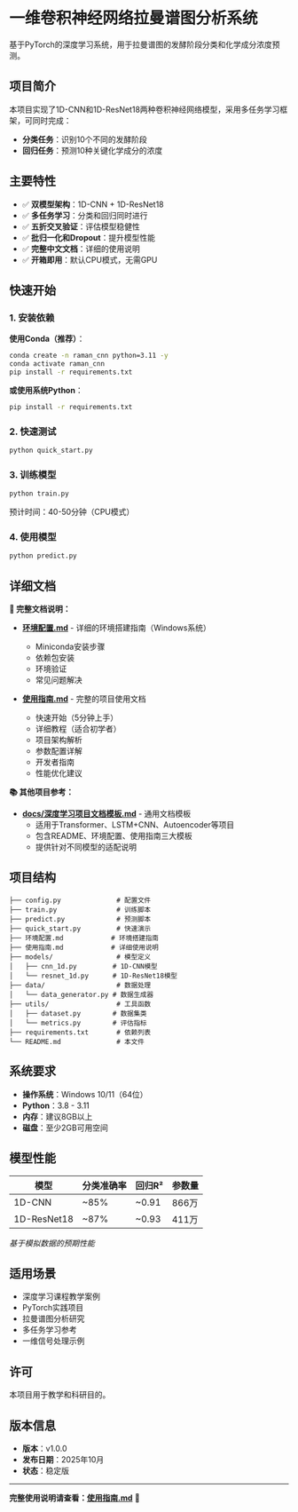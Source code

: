# 一维卷积神经网络拉曼谱图分析系统

基于PyTorch的深度学习系统，用于拉曼谱图的发酵阶段分类和化学成分浓度预测。

## 项目简介

本项目实现了1D-CNN和1D-ResNet18两种卷积神经网络模型，采用多任务学习框架，可同时完成：
- **分类任务**：识别10个不同的发酵阶段
- **回归任务**：预测10种关键化学成分的浓度

## 主要特性

- ✅ **双模型架构**：1D-CNN + 1D-ResNet18
- ✅ **多任务学习**：分类和回归同时进行
- ✅ **五折交叉验证**：评估模型稳健性
- ✅ **批归一化和Dropout**：提升模型性能
- ✅ **完整中文文档**：详细的使用说明
- ✅ **开箱即用**：默认CPU模式，无需GPU

## 快速开始

### 1. 安装依赖

**使用Conda（推荐）**：
```bash
conda create -n raman_cnn python=3.11 -y
conda activate raman_cnn
pip install -r requirements.txt
```

**或使用系统Python**：
```bash
pip install -r requirements.txt
```

### 2. 快速测试

```bash
python quick_start.py
```

### 3. 训练模型

```bash
python train.py
```

预计时间：40-50分钟（CPU模式）

### 4. 使用模型

```bash
python predict.py
```

## 详细文档

**📖 完整文档说明：**

- **[环境配置.md](环境配置.md)** - 详细的环境搭建指南（Windows系统）
  - Miniconda安装步骤
  - 依赖包安装
  - 环境验证
  - 常见问题解决

- **[使用指南.md](使用指南.md)** - 完整的项目使用文档
  - 快速开始（5分钟上手）
  - 详细教程（适合初学者）
  - 项目架构解析
  - 参数配置详解
  - 开发者指南
  - 性能优化建议

**📚 其他项目参考：**

- **[docs/深度学习项目文档模板.md](docs/深度学习项目文档模板.md)** - 通用文档模板
  - 适用于Transformer、LSTM+CNN、Autoencoder等项目
  - 包含README、环境配置、使用指南三大模板
  - 提供针对不同模型的适配说明

## 项目结构

```
├── config.py              # 配置文件
├── train.py               # 训练脚本
├── predict.py             # 预测脚本
├── quick_start.py         # 快速演示
├── 环境配置.md            # 环境搭建指南
├── 使用指南.md            # 详细使用说明
├── models/                # 模型定义
│   ├── cnn_1d.py         # 1D-CNN模型
│   └── resnet_1d.py      # 1D-ResNet18模型
├── data/                  # 数据处理
│   └── data_generator.py # 数据生成器
├── utils/                 # 工具函数
│   ├── dataset.py        # 数据集类
│   └── metrics.py        # 评估指标
├── requirements.txt       # 依赖列表
└── README.md              # 本文件
```

## 系统要求

- **操作系统**：Windows 10/11（64位）
- **Python**：3.8 - 3.11
- **内存**：建议8GB以上
- **磁盘**：至少2GB可用空间

## 模型性能

| 模型 | 分类准确率 | 回归R² | 参数量 |
|------|-----------|--------|--------|
| 1D-CNN | ~85% | ~0.91 | 866万 |
| 1D-ResNet18 | ~87% | ~0.93 | 411万 |

*基于模拟数据的预期性能*

## 适用场景

- 深度学习课程教学案例
- PyTorch实践项目
- 拉曼谱图分析研究
- 多任务学习参考
- 一维信号处理示例

## 许可

本项目用于教学和科研目的。

## 版本信息

- **版本**：v1.0.0
- **发布日期**：2025年10月
- **状态**：稳定版

---

**完整使用说明请查看：[使用指南.md](使用指南.md)** 📖
